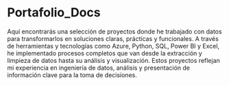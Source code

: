 # Portafolio_Docs
Aquí encontrarás una selección de proyectos donde he trabajado con datos para transformarlos en soluciones claras, prácticas y funcionales. A través de herramientas y tecnologías como Azure, Python, SQL, Power BI y Excel, he implementado procesos completos que van desde la extracción y limpieza de datos hasta su análisis y visualización. Estos proyectos reflejan mi experiencia en ingeniería de datos, análisis y presentación de información clave para la toma de decisiones.
